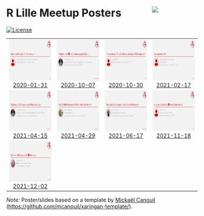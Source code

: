 
# R Lille Meetup Posters <a href="https://github.com/RLille/"><img src="https://avatars1.githubusercontent.com/u/60702180" align="right" width="120" /></a>

<!-- badges: start -->

[![License](https://img.shields.io/github/license/RLille/meetup-poster)](LICENSE)
<!-- badges: end -->

<table>
<tr>
<td align="center">
<img alt="Poster for 2020-01-31 Meetup" src="meetups/2020-01-31/ads/2020-01-31.png" width="192" height="108" /><br /><a href="meetups/2020-01-31">2020-01-31</a>
</td>
<td align="center">
<img alt="Poster for 2020-10-07 Meetup" src="meetups/2020-10-07/ads/2020-10-07.png" width="192" height="108" /><br /><a href="meetups/2020-10-07">2020-10-07</a>
</td>
<td align="center">
<img alt="Poster for 2020-10-30 Meetup" src="meetups/2020-10-30/ads/2020-10-30.png" width="192" height="108" /><br /><a href="meetups/2020-10-30">2020-10-30</a>
</td>
<td align="center">
<img alt="Poster for 2021-02-17 Meetup" src="meetups/2021-02-17/ads/2021-02-17.png" width="192" height="108" /><br /><a href="meetups/2021-02-17">2021-02-17</a>
</td>
</tr>
<tr>
<td align="center">
<img alt="Poster for 2021-04-15 Meetup" src="meetups/2021-04-15/ads/2021-04-15.png" width="192" height="108" /><br /><a href="meetups/2021-04-15">2021-04-15</a>
</td>
<td align="center">
<img alt="Poster for 2021-04-29 Meetup" src="meetups/2021-04-29/ads/2021-04-29.png" width="192" height="108" /><br /><a href="meetups/2021-04-29">2021-04-29</a>
</td>
<td align="center">
<img alt="Poster for 2021-06-17 Meetup" src="meetups/2021-06-17/ads/2021-06-17.png" width="192" height="108" /><br /><a href="meetups/2021-06-17">2021-06-17</a>
</td>
<td align="center">
<img alt="Poster for 2021-11-18 Meetup" src="meetups/2021-11-18/ads/2021-11-18.png" width="192" height="108" /><br /><a href="meetups/2021-11-18">2021-11-18</a>
</td>
</tr>
<tr>
<td align="center">
<img alt="Poster for 2021-12-02 Meetup" src="meetups/2021-12-02/ads/2021-12-02.png" width="192" height="108" /><br /><a href="meetups/2021-12-02">2021-12-02</a>
</td>
</tr>
</table>

*Note:* Poster/slides based on a template by [Mickaël
Canouil](https://mickael.canouil.fr/)
(<https://github.com/mcanouil/xaringan-template/>).
